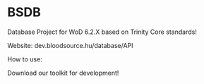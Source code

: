 # BSDB
Database Project for WoD 6.2.X based on Trinity Core standards!

Website: dev.bloodsource.hu/database/API

How to use:

Download our toolkit for development!
